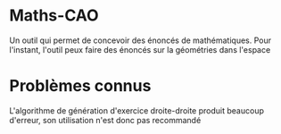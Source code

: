 # Maths-CAO
Un outil qui permet de concevoir des énoncés de mathématiques. Pour l'instant, l'outil peux faire des énoncés sur la géométries dans l'espace

# Problèmes connus
L'algorithme de génération d'exercice droite-droite produit beaucoup d'erreur, son utilisation n'est donc pas recommandé
